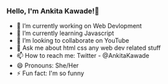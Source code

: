 ### Hello, I'm Ankita Kawade!👋

- 🔭 I’m currently working on Web Devlopment
- 🌱 I’m currently learning Javascript
- 👯 I’m looking to collaborate on YouTube
- 💬 Ask me about html css any web dev related stuff
- 📫 How to reach me: Twitter - @AnkitaKawade
- 😄 Pronouns: She/Her
- ⚡ Fun fact: I'm so funny

